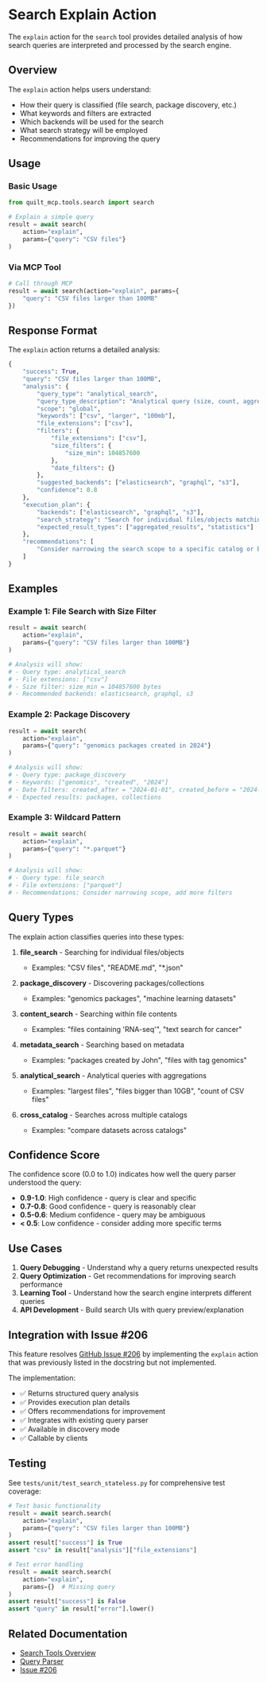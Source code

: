 # Search Explain Action

The `explain` action for the `search` tool provides detailed analysis of how search queries are interpreted and processed by the search engine.

## Overview

The `explain` action helps users understand:
- How their query is classified (file search, package discovery, etc.)
- What keywords and filters are extracted
- Which backends will be used for the search
- What search strategy will be employed
- Recommendations for improving the query

## Usage

### Basic Usage

```python
from quilt_mcp.tools.search import search

# Explain a simple query
result = await search(
    action="explain",
    params={"query": "CSV files"}
)
```

### Via MCP Tool

```python
# Call through MCP
result = await search(action="explain", params={
    "query": "CSV files larger than 100MB"
})
```

## Response Format

The `explain` action returns a detailed analysis:

```python
{
    "success": True,
    "query": "CSV files larger than 100MB",
    "analysis": {
        "query_type": "analytical_search",
        "query_type_description": "Analytical query (size, count, aggregations)",
        "scope": "global",
        "keywords": ["csv", "larger", "100mb"],
        "file_extensions": ["csv"],
        "filters": {
            "file_extensions": ["csv"],
            "size_filters": {
                "size_min": 104857600
            },
            "date_filters": {}
        },
        "suggested_backends": ["elasticsearch", "graphql", "s3"],
        "confidence": 0.8
    },
    "execution_plan": {
        "backends": ["elasticsearch", "graphql", "s3"],
        "search_strategy": "Search for individual files/objects matching the criteria with extensions: csv and size constraints",
        "expected_result_types": ["aggregated_results", "statistics"]
    },
    "recommendations": [
        "Consider narrowing the search scope to a specific catalog or bucket for faster results"
    ]
}
```

## Examples

### Example 1: File Search with Size Filter

```python
result = await search(
    action="explain",
    params={"query": "CSV files larger than 100MB"}
)

# Analysis will show:
# - Query type: analytical_search
# - File extensions: ["csv"]
# - Size filter: size_min = 104857600 bytes
# - Recommended backends: elasticsearch, graphql, s3
```

### Example 2: Package Discovery

```python
result = await search(
    action="explain",
    params={"query": "genomics packages created in 2024"}
)

# Analysis will show:
# - Query type: package_discovery
# - Keywords: ["genomics", "created", "2024"]
# - Date filters: created_after = "2024-01-01", created_before = "2024-12-31"
# - Expected results: packages, collections
```

### Example 3: Wildcard Pattern

```python
result = await search(
    action="explain",
    params={"query": "*.parquet"}
)

# Analysis will show:
# - Query type: file_search
# - File extensions: ["parquet"]
# - Recommendations: Consider narrowing scope, add more filters
```

## Query Types

The explain action classifies queries into these types:

1. **file_search** - Searching for individual files/objects
   - Examples: "CSV files", "README.md", "*.json"

2. **package_discovery** - Discovering packages/collections
   - Examples: "genomics packages", "machine learning datasets"

3. **content_search** - Searching within file contents
   - Examples: "files containing 'RNA-seq'", "text search for cancer"

4. **metadata_search** - Searching based on metadata
   - Examples: "packages created by John", "files with tag genomics"

5. **analytical_search** - Analytical queries with aggregations
   - Examples: "largest files", "files bigger than 10GB", "count of CSV files"

6. **cross_catalog** - Searches across multiple catalogs
   - Examples: "compare datasets across catalogs"

## Confidence Score

The confidence score (0.0 to 1.0) indicates how well the query parser understood the query:

- **0.9-1.0**: High confidence - query is clear and specific
- **0.7-0.8**: Good confidence - query is reasonably clear
- **0.5-0.6**: Medium confidence - query may be ambiguous
- **< 0.5**: Low confidence - consider adding more specific terms

## Use Cases

1. **Query Debugging** - Understand why a query returns unexpected results
2. **Query Optimization** - Get recommendations for improving search performance
3. **Learning Tool** - Understand how the search engine interprets different queries
4. **API Development** - Build search UIs with query preview/explanation

## Integration with Issue #206

This feature resolves [GitHub Issue #206](https://github.com/quiltdata/quilt-mcp-server/issues/206) by implementing the `explain` action that was previously listed in the docstring but not implemented.

The implementation:
- ✅ Returns structured query analysis
- ✅ Provides execution plan details
- ✅ Offers recommendations for improvement
- ✅ Integrates with existing query parser
- ✅ Available in discovery mode
- ✅ Callable by clients

## Testing

See `tests/unit/test_search_stateless.py` for comprehensive test coverage:

```python
# Test basic functionality
result = await search.search(
    action="explain",
    params={"query": "CSV files larger than 100MB"}
)
assert result["success"] is True
assert "csv" in result["analysis"]["file_extensions"]

# Test error handling
result = await search.search(
    action="explain",
    params={}  # Missing query
)
assert result["success"] is False
assert "query" in result["error"].lower()
```

## Related Documentation

- [Search Tools Overview](./TOOLS.md#search)
- [Query Parser](../../src/quilt_mcp/search/core/query_parser.py)
- [Issue #206](https://github.com/quiltdata/quilt-mcp-server/issues/206)

